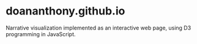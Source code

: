 # doananthony.github.io
Narrative visualization implemented as an interactive web page, using D3 programming in JavaScript.
